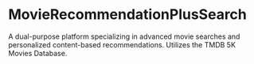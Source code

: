 # MovieRecommendationPlusSearch
A dual-purpose platform specializing in advanced movie searches and personalized content-based recommendations. Utilizes the TMDB 5K Movies Database.
